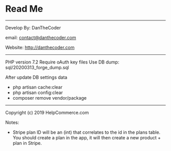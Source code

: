 # Read Me

- - - -


Develop By: DanTheCoder

email: contact@danthecoder.com

Website: http://danthecoder.com


- - - -

PHP version 7.2
Require oAuth key files
Use DB dump: sql/20200313_forge_dump.sql

After update DB settings data
- php artisan cache:clear
- php artisan config:clear
- composer remove vendor/package

- - - -

Copyright (c) 2019 HelpCommerce.com

Notes:
- Stripe plan ID will be an (int) that correlates to the id in the plans table.  You should create a plan in the app, it will then create a new product + plan in Stripe.

